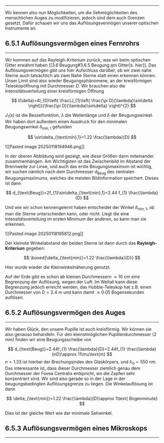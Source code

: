 ***

Wir kennen also nun Möglichkeiten, um die Sehmöglichkeiten des menschlichen Auges zu modifizieren, jedoch sind dem auch Grenzen gesetzt. Dafür schauen wir uns das Auflösungsvermögen unserer optischen Instrumente an.


## 6.5.1 Auflösungsvermögen eines Fernrohrs
***

Wir kommen auf das Rayleigh-Kriterium zurück, was wir beim optischen Gitter erwähnt haben [[3.6 Beugung#3.6.5 Beugung am Gitter|s.  hier]]. Das Auflösungsvermögen gibt uns hier Aufschluss darüber, ob wir zwei nahe Sterne auch tatsächlich als zwei Nahe Sterne statt einen erkennen können. Unser Limit sind also wieder Beugungsphänomene, an der kreisförmigen Teleskopöffnung mit Durchmesser $D$. Wir brauchen also die Intensitätsverteilung einer kreisförmigen Öffnung

$$
I(\delta)=4I_{0}\left( \frac{J_{1}\left( \frac{\pi D}{\lambda}\sin\delta \right)}{\frac{\pi D}{\lambda}\sin\delta} \right)^{2}
$$

$J_{1}(x)$ ist die Besselfunktion, $\lambda$ die Wellenlänge und $\delta$ der Beugungswinkel. Wir haben dort außerdem einen Ausdruck für den minimalen Beugungswinkel $\delta_{\text{min},1}$ gefunden

$$
\sin\delta_{\text{min},1}=1.22 \frac{\lambda}{D}
$$

![[Pasted image 20250118194946.png]]

In der oberen Abbildung wird gezeigt, wie diese Größen dann miteinander zusammenhängen. Am Wichtigsten ist das Zwischenbild im Abstand der Brennweite zur Linse, und auch das erste Beugungsmaximum ist wichtig, wir suchen nämlich nach dem Durchmesser $d_{\text{Beug}}$ des zentralen Beugungsmaximums, welches die meisten Bildinformation speichert. Dieses ist dann

$$
d_{\text{Beug}}=2f_{1}\sin\delta_{\text{min},1}=2.44 f_{1} \frac{\lambda}{D}
$$

Und wie wir schon kennengelernt haben entscheidet der Winkel $\delta_{\text{min},1}$, ob man die Sterne unterscheiden kann, oder nicht. Liegt die eine Intensitätsverteilung im ersten Minimum der anderen, so kann man sie erkennen. 

![[Pasted image 20250118195812.png]]

Der kleinste Winkelabstand der beiden Sterne ist dann durch das **Rayleigh-Kriterium** gegeben:

$$
\boxed{\delta_{\text{min}}=1.22 \frac{\lambda}{D}}
$$

Hier wurde wieder die Kleinwinkelnäherung genutzt.

Auf der Erde gibt es schon ab kleinen Durchmessern $\approx 10\text{ cm}$ eine Begrenzung der Auflösung, wegen der Luft. Im Weltall kann diese Begrenzung jedoch erreicht werden, das Hubble-Teleskop hat z.B. einen Durchmesser von $D=2.4\text{ m}$ und kann damit $\approx 0.05\text{ Bogensekunden}$ auflösen.


## 6.5.2 Auflösungsvermögen des Auges
***

Wir haben Glück, den unsere Pupille ist auch kreisförmig. Wir können sie also genauso behandeln. Für den kleinstmöglichen Pupillendurchmesser ($2\text{ mm}$) finden wir eine Beugungsscheibe von

$$
d_{\text{Beug}}=2.44f_{1} \frac{\lambda}{D}=2.44f_{1} \frac{\lambda}{nD}\approx 11\mu\text{m}
$$ 
$n=1.33$ ist hierbei der Brechungsindex des Glaskörpers, und $\lambda_{0}=550\text{ nm}$. Das interessante ist, dass dieser Durchmesser ziemlich genau dem Durchmesser der Fovea Centralis entspricht, wo die Zapfen sehr konzentriert sind. Wir sind also gerade so in der Lage in der beugungsbedingten Auflösungsgrenze zu liegen. Die Winkelauflösung ist dann

$$
\delta_{\text{min}}=1.22 \frac{\lambda}{D}\approx 1\text{ Bogenminute}
$$

Dies ist der gleiche Wert wie der minimale Sehwinkel.


## 6.5.3 Auflösungsvermögen eines Mikroskops
***

